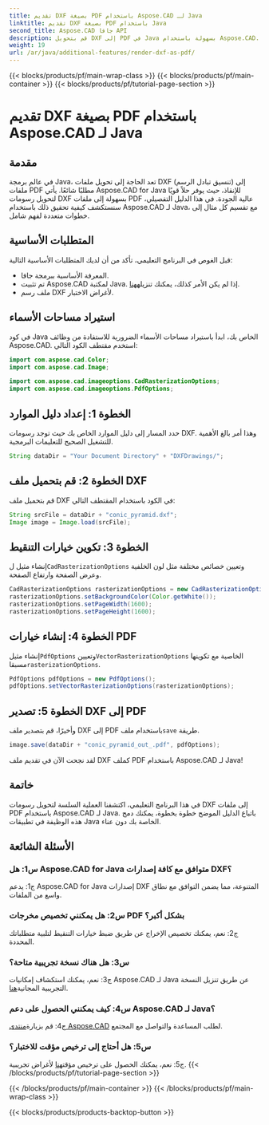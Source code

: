```yaml
---
title: تقديم DXF بصيغة PDF باستخدام Aspose.CAD لـ Java
linktitle: تقديم DXF بصيغة PDF باستخدام Java
second_title: Aspose.CAD جافا API
description: قم بتحويل DXF إلى PDF في Java بسهولة باستخدام Aspose.CAD. اتبع دليلنا خطوة بخطوة للحصول على عرض سلس.
weight: 19
url: /ar/java/additional-features/render-dxf-as-pdf/
---
```


{{< blocks/products/pf/main-wrap-class >}}
{{< blocks/products/pf/main-container >}}
{{< blocks/products/pf/tutorial-page-section >}}

# تقديم DXF بصيغة PDF باستخدام Aspose.CAD لـ Java

## مقدمة

في عالم برمجة Java، تعد الحاجة إلى تحويل ملفات DXF (تنسيق تبادل الرسم) إلى ملفات PDF مطلبًا شائعًا. يأتي Aspose.CAD for Java للإنقاذ، حيث يوفر حلاً قويًا لتحويل رسومات DXF بسهولة إلى ملفات PDF عالية الجودة. في هذا الدليل التفصيلي، سنستكشف كيفية تحقيق ذلك باستخدام Aspose.CAD لـ Java، مع تقسيم كل مثال إلى خطوات متعددة لفهم شامل.

## المتطلبات الأساسية

قبل الغوص في البرنامج التعليمي، تأكد من أن لديك المتطلبات الأساسية التالية:

- المعرفة الأساسية ببرمجة جافا.
-  تم تثبيت Aspose.CAD لمكتبة Java. إذا لم يكن الأمر كذلك، يمكنك تنزيله[هنا](https://releases.aspose.com/cad/java/).
- ملف رسم DXF لأغراض الاختبار.

## استيراد مساحات الأسماء

في كود Java الخاص بك، ابدأ باستيراد مساحات الأسماء الضرورية للاستفادة من وظائف Aspose.CAD. استخدم مقتطف الكود التالي:

```java
import com.aspose.cad.Color;
import com.aspose.cad.Image;

import com.aspose.cad.imageoptions.CadRasterizationOptions;
import com.aspose.cad.imageoptions.PdfOptions;
```

## الخطوة 1: إعداد دليل الموارد

حدد المسار إلى دليل الموارد الخاص بك حيث توجد رسومات DXF. وهذا أمر بالغ الأهمية للتشغيل الصحيح للتعليمات البرمجية. 

```java
String dataDir = "Your Document Directory" + "DXFDrawings/";
```

## الخطوة 2: قم بتحميل ملف DXF

قم بتحميل ملف DXF في الكود باستخدام المقتطف التالي:

```java
String srcFile = dataDir + "conic_pyramid.dxf";
Image image = Image.load(srcFile);
```

## الخطوة 3: تكوين خيارات التنقيط

 إنشاء مثيل ل`CadRasterizationOptions` وتعيين خصائص مختلفة مثل لون الخلفية وعرض الصفحة وارتفاع الصفحة.

```java
CadRasterizationOptions rasterizationOptions = new CadRasterizationOptions();
rasterizationOptions.setBackgroundColor(Color.getWhite());
rasterizationOptions.setPageWidth(1600);
rasterizationOptions.setPageHeight(1600);
```

## الخطوة 4: إنشاء خيارات PDF

 إنشاء مثيل`PdfOptions` وتعيين`VectorRasterizationOptions` الخاصية مع تكوينها مسبقا`rasterizationOptions`.

```java
PdfOptions pdfOptions = new PdfOptions();
pdfOptions.setVectorRasterizationOptions(rasterizationOptions);
```

## الخطوة 5: تصدير DXF إلى PDF

 وأخيرًا، قم بتصدير ملف DXF إلى PDF باستخدام ملف`save` طريقة.

```java
image.save(dataDir + "conic_pyramid_out_.pdf", pdfOptions);
```

لقد نجحت الآن في تقديم ملف DXF كملف PDF باستخدام Aspose.CAD لـ Java!

## خاتمة

في هذا البرنامج التعليمي، اكتشفنا العملية السلسة لتحويل رسومات DXF إلى ملفات PDF باستخدام Aspose.CAD لـ Java. باتباع الدليل الموضح خطوة بخطوة، يمكنك دمج هذه الوظيفة في تطبيقات Java الخاصة بك دون عناء.

## الأسئلة الشائعة

### س1: هل Aspose.CAD for Java متوافق مع كافة إصدارات DXF؟

ج1: يدعم Aspose.CAD for Java إصدارات DXF المتنوعة، مما يضمن التوافق مع نطاق واسع من الملفات.

### س2: هل يمكنني تخصيص مخرجات PDF بشكل أكبر؟

ج2: نعم، يمكنك تخصيص الإخراج عن طريق ضبط خيارات التنقيط لتلبية متطلباتك المحددة.

### س3: هل هناك نسخة تجريبية متاحة؟

 ج3: نعم، يمكنك استكشاف إمكانيات Aspose.CAD لـ Java عن طريق تنزيل النسخة التجريبية المجانية[هنا](https://releases.aspose.com/).

### س4: كيف يمكنني الحصول على دعم Aspose.CAD لـ Java؟

 ج4: قم بزيارة[منتدى Aspose.CAD](https://forum.aspose.com/c/cad/19) لطلب المساعدة والتواصل مع المجتمع.

### س5: هل أحتاج إلى ترخيص مؤقت للاختبار؟

 ج5: نعم، يمكنك الحصول على ترخيص مؤقت[هنا](https://purchase.aspose.com/temporary-license/) لأغراض تجريبية.
{{< /blocks/products/pf/tutorial-page-section >}}

{{< /blocks/products/pf/main-container >}}
{{< /blocks/products/pf/main-wrap-class >}}

{{< blocks/products/products-backtop-button >}}
